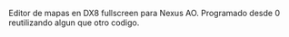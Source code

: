 Editor de mapas en DX8 fullscreen para Nexus AO. Programado desde 0 reutilizando algun que otro codigo.